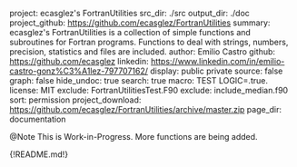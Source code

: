 project: ecasglez's FortranUtilities
src_dir: ./src
output_dir: ./doc
project_github: https://github.com/ecasglez/FortranUtilities
summary: ecasglez's FortranUtilities is a collection of simple functions and subroutines for Fortran programs. Functions to deal with strings, numbers, precision, statistics and files are included.
author: Emilio Castro
github: https://github.com/ecasglez
linkedin: https://www.linkedin.com/in/emilio-castro-gonz%C3%A1lez-797707162/ 
display: public
        private
source: false
graph: false
hide_undoc: true
search: true
macro: TEST
       LOGIC=.true.
license: MIT
exclude: FortranUtilitiesTest.F90
exclude: include_median.f90
sort: permission
project_download: https://github.com/ecasglez/FortranUtilities/archive/master.zip
page_dir: documentation

@Note
This is Work-in-Progress. More functions are being added. 

{!README.md!}
